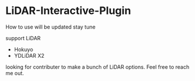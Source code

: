 # LiDAR-Interactive-Plugin
How to use will be updated
stay tune

support LiDAR
- Hokuyo
- YDLiDAR X2

looking for contributer to make a bunch of LiDAR options. Feel free to reach me out.
